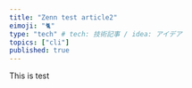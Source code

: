 ```yaml
---
title: "Zenn test article2"
eimoji: "🐈"
type: "tech" # tech: 技術記事 / idea: アイデア
topics: ["cli"]
published: true
---
```

This is test
